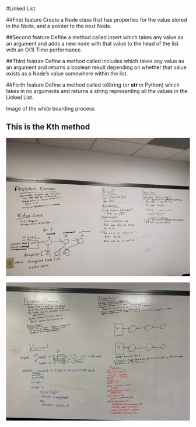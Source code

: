 #Linked List

##First feature 
Create a Node class that has properties for the value 
stored in the Node, and a pointer to the next Node.

##Second feature
Define a method called insert which takes any value as an argument and adds a new 
node with that value to the head of the list with an O(1) Time performance.

##Third feature
Define a method called includes which takes any value as an argument and returns a boolean result depending on whether that 
value exists as a Node’s value somewhere within the list.

##Forth feature
Define a method called toString (or __str__ in Python) which takes in no arguments and returns 
a string representing all the values in the Linked List.

Image of the white boarding process

## This is the Kth method
![](../../images/whiteboard4.jpg)

![](../../images/whiteboard5.jpg)
